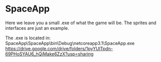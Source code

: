 # SpaceApp

Here we leave you a small .exe of what the game will be.
The sprites and interfaces are just an example.

The .exe is located in: SpaceApp\SpaceApp\bin\Debug\netcoreapp3.1\SpaceApp.exe
https://drive.google.com/drive/folders/1pyYUlTpdn-69PHoSYAU6_hQjMake6ZzX?usp=sharing
